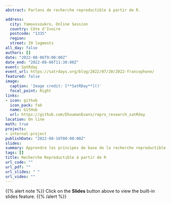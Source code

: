 ```yaml
---
abstract: Parlons de recherche reproductible à partir de R.

address:
  city: Yamoussoukro, Online Session
  country: Côte d'Ivoire
  postcode: "1335"
  region: 
  street: 39 logments
all_day: false
authors: []
date: "2022-08-06T9:00:00Z"
date_end: "2022-08-06T11:30:00Z"
event: SatRday
event_url: https://satrdays.org/blog/2022/07/20/2022-francophone/
featured: false
image:
  caption: 'Image credit: [**SatRDay**]()'
  focal_point: Right
links:
- icon: github
  icon_pack: fab
  name: GitHub
  url: https://github.com/EhoumanEvans/repro_research_satRday
location: On line
math: true
projects:
- internal-project
publishDate: "2022-08-16T00:00:00Z"
slides: 
summary: Apprendre les principes de base de la recherche reproductible avec R. 
tags: []
title: Recherche Reproductible à partir de R
url_code: ""
url_pdf: ""
url_slides: " "
url_video: ""
---
```


{{% alert note %}}
Click on the **Slides** button above to view the built-in slides feature.
{{% /alert %}}

<!--
Slides can be added in a few ways:

- **Create** slides using Academic's [*Slides*](https://sourcethemes.com/academic/docs/managing-content/#create-slides) feature and link using `slides` parameter in the front matter of the talk file
- **Upload** an existing slide deck to `static/` and link using `url_slides` parameter in the front matter of the talk file
- **Embed** your slides (e.g. Google Slides) or presentation video on this page using [shortcodes](https://sourcethemes.com/academic/docs/writing-markdown-latex/).

Further talk details can easily be added to this page using *Markdown* and $\rm \LaTeX$ math code.
-->